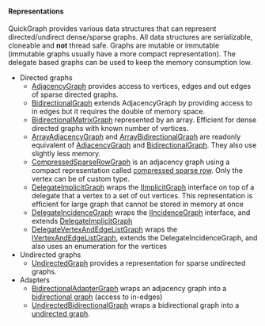 #### Representations

QuickGraph provides various data structures that can represent directed/undirect dense/sparse graphs. All data structures are serializable, cloneable and **not** thread safe. Graphs are mutable or immutable (immutable graphs usually have a more compact representation). The delegate based graphs can be used to keep the memory consumption low.

* Directed graphs
	* [AdjacencyGraph](AdjacencyGraph.md) provides access to vertices, edges and out edges of sparse directed graphs.
	* [BidirectionalGraph](BidirectionalGraph.md) extends AdjacencyGraph by providing access to in edges but it requires the double of memory space.
	* [BidirectionalMatrixGraph](BidirectionalMatrixGraph.md) represented by an array. Efficient for dense directed graphs with known number of vertices.
	* [ArrayAdjacencyGraph](ArrayAdjacencyGraph.md) and [ArrayBidirectionalGraph](ArrayBidirectionalGraph.md) are readonly equivalent of [AdjacencyGraph](AdjacencyGraph.md) and [BidirectionalGraph](BidirectionalGraph.md). They also use slightly less memory.
	* [CompressedSparseRowGraph](CompressedSparseRowGraph.md) is an adjacency graph using a compact representation called [compressed sparse row](http://www.cs.utk.edu/~dongarra/etemplates/node373.html.md). Only the vertex can be of custom type.
	* [DelegateImplicitGraph](DelegateImplicitGraph.md) wraps the [IImplicitGraph](IImplicitGraph.md) interface on top of a delegate that a vertex to a set of out vertices. This representation is efficient for large graph that cannot be stored in memory at once 
	* [DelegateIncidenceGraph](DelegateIncidenceGraph.md) wraps the [IIncidenceGraph](IIncidenceGraph.md) interface, and extends [DelegateImplicitGraph](DelegateImplicitGraph.md)
	* [DelegateVertexAndEdgeListGraph](DelegateVertexAndEdgeListGraph.md) wraps the [IVertexAndEdgeListGraph](IVertexAndEdgeListGraph.md), extends the DelegateIncidenceGraph, and also uses an enumeration for the vertices
* Undirected graphs
	* [UndirectedGraph](UndirectedGraph.md) provides a representation for sparse undirected graphs.
* Adapters
	* [BidirectionalAdapterGraph](BidirectionalAdapterGraph.md) wraps an adjacency graph into a [bidirectional graph](BidirectionalGraph.md) (access to in-edges)
	* [UndirectedBidirectionalGraph](UndirectedBidirectionalGraph.md) wraps a bidirectional graph into a [undirected graph](UndirectedGraph.md).